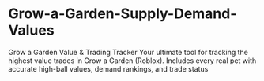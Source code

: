 # Grow-a-Garden-Supply-Demand-Values
Grow a Garden Value &amp; Trading Tracker Your  ultimate tool for tracking the highest value trades in Grow a Garden (Roblox). Includes every real pet with accurate high-ball values, demand rankings, and trade status
